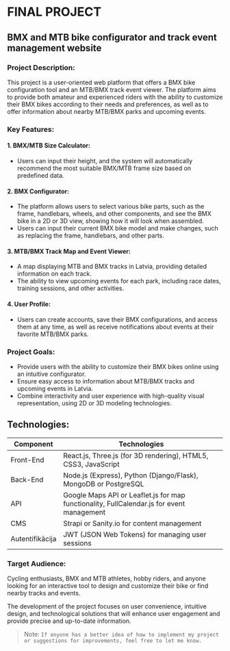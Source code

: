 # FINAL PROJECT
## BMX and MTB bike configurator and track event management website

### Project Description:

This project is a user-oriented web platform that offers a BMX bike configuration tool and an MTB/BMX track event viewer. The platform aims to provide both amateur and experienced riders with the ability to customize their BMX bikes according to their needs and preferences, as well as to offer information about nearby MTB/BMX parks and upcoming events.

### Key Features:
#### 1. BMX/MTB Size Calculator:
- Users can input their height, and the system will automatically recommend the most suitable BMX/MTB frame size based on predefined data.
#### 2. BMX Configurator:
- The platform allows users to select various bike parts, such as the frame, handlebars, wheels, and other components, and see the BMX bike in a 2D or 3D view, showing how it will look when assembled.
- Users can input their current BMX bike model and make changes, such as replacing the frame, handlebars, and other parts.
#### 3. MTB/BMX Track Map and Event Viewer:
- A map displaying MTB and BMX tracks in Latvia, providing detailed information on each track.
- The ability to view upcoming events for each park, including race dates, training sessions, and other activities.
#### 4. User Profile:
- Users can create accounts, save their BMX configurations, and access them at any time, as well as receive notifications about events at their favorite MTB/BMX parks.

### Project Goals:
- Provide users with the ability to customize their BMX bikes online using an intuitive configurator.
- Ensure easy access to information about MTB/BMX tracks and upcoming events in Latvia.
- Combine interactivity and user experience with high-quality visual representation, using 2D or 3D modeling technologies.

## Technologies:
| Component | Technologies |
| ------ | ------ |
| Front-End| React.js, Three.js (for 3D rendering), HTML5, CSS3, JavaScript |
| Back-End | Node.js (Express), Python (Django/Flask), MongoDB or PostgreSQL |
| API | Google Maps API or Leaflet.js for map functionality, FullCalendar.js for event management |
| CMS | Strapi or Sanity.io for content management |
| Autentifikācija | JWT (JSON Web Tokens) for managing user sessions |

### Target Audience:

Cycling enthusiasts, BMX and MTB athletes, hobby riders, and anyone looking for an interactive tool to design and customize their bike or find nearby tracks and events.

The development of the project focuses on user convenience, intuitive design, and technological solutions that will enhance user engagement and provide precise and up-to-date information.



> Note: `If anyone has a better idea of how to implement my project or suggestions for improvements, feel free to let me know.`
